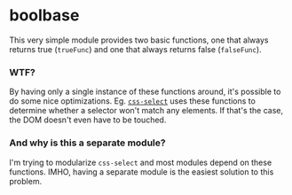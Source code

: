 # boolbase
This very simple module provides two basic functions, one that always returns true (`trueFunc`) and one that always returns false (`falseFunc`).

### WTF?

By having only a single instance of these functions around, it's possible to do some nice optimizations.
Eg. [`css-select`](https://github.com/fb55/css-select) uses these functions to determine whether a selector won't match any elements. If that's the case, the DOM doesn't even have to be touched.

### And why is this a separate module?

I'm trying to modularize `css-select` and most modules depend on these functions.
IMHO, having a separate module is the easiest solution to this problem.
